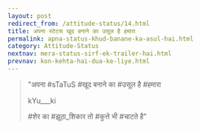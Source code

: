```yaml
---
layout: post
redirect_from: /attitude-status/14.html
title: अपना स्टेटस खूद बनाने का उसूल है हमारा
permalink: apna-status-khud-banane-ka-asul-hai.html
category: Attitude-Status
nextnav: mera-status-sirf-ek-trailer-hai.html
prevnav: kon-kehta-hai-dua-ke-liye.html
---
```

> "अपना #sTaTuS #खूद बनाने का #उसूल है #हमारा
> 
> kYu___ki
> 
> #शेर का #झूठा_शिकार तो #कुत्ते भी #चाटते है"